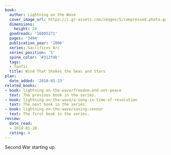 ```yaml
---
book:
  author: Lightning on the Wave
  cover_image_url: https://i.gr-assets.com/images/S/compressed.photo.goodreads.com/books/1579183683l/16005271._SX98_.jpg
  dimensions:
    height: 24
  goodreads: '16005271'
  pages: '3494'
  publication_year: '2006'
  series: Sacrifices Arc
  series_position: '5'
  spine_color: '#312f4b'
  tags:
  - fanfic
  title: Wind That Shakes the Seas and Stars
plan:
  date_added: '2018-01-23'
related_books:
- book: lightning-on-the-wave/freedom-and-not-peace
  text: The previous book in the series.
- book: lightning-on-the-wave/a-song-in-time-of-revolution
  text: The next book in the series.
- book: lightning-on-the-wave/saving-connor
  text: The first book in the series.
review:
  date_read:
  - 2018-01-20
  rating: 4
---
```

Second War starting up.
